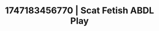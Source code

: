 ---
categories:
- Vocal tease
- Mindful JOI
- Back arch
- Breath play
- Flirty smirk
image: /assets/images/1747183456770.jpg
layout: post
seo:
  description: Featured content with premium ABDL Play, Scat Fetish. HD images available.
  keywords: ABDL Play, Scat Fetish
  og_image: /assets/images/1747183456770.jpg
  schema_type: VisualArtwork
tags:
- ABDL Play
- '#1747183456770'
- Scat Fetish
title: 1747183456770 | Scat Fetish ABDL Play
---
